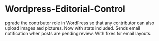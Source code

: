 Wordpress-Editorial-Control
===========================

pgrade the contributor role in WordPress so that any contributor can also upload images and pictures. Now with stats included. Sends email notification when posts are pending review. With fixes for email layouts.
